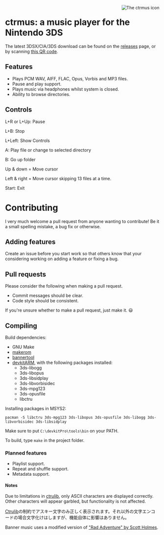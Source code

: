 <img align="right" alt="The ctrmus icon" src="meta/icon.png">

# ctrmus: a music player for the Nintendo 3DS

The latest 3DSX/CIA/3DS download can be found on the <a href="https://github.com/deltabeard/ctrmus/releases">releases</a> page, or by scanning <a href="https://zxing.org/w/chart?cht=qr&chs=230x230&chld=L&choe=UTF-8&chl=https%3A%2F%2Fgithub.com%2Fdeltabeard%2Fctrmus%2Freleases%2Fdownload%2F0.4.12%2Fctrmus.cia">this QR code</a>.

## Features
* Plays PCM WAV, AIFF, FLAC, Opus, Vorbis and MP3 files.
* Pause and play support.
* Plays music via headphones whilst system is closed.
* Ability to browse directories.

## Controls
L+R or L+Up: Pause

L+B: Stop

L+Left: Show Controls

A: Play file or change to selected directory

B: Go up folder

Up & down = Move cursor

Left & right = Move cursor skipping 13 files at a time.

Start: Exit

# Contributing

I very much welcome a pull request from anyone wanting to contribute! Be it a small spelling mistake, a bug fix or otherwise.

## Adding features
Create an issue before you start work so that others know that your considering working on adding a feature or fixing a bug.

## Pull requests
Please consider the following when making a pull request.
* Commit messages should be clear.
* Code style should be consistent.

If you're unsure whether to make a pull request, just make it. :smiley:

## Compiling

Build dependencies:
- GNU Make
- [makerom](https://github.com/3DSGuy/Project_CTR)
- [bannertool](https://github.com/Steveice10/bannertool)
- [devkitARM](https://devkitpro.org/wiki/Getting_Started), with the following packages installed:
  - 3ds-libogg
  - 3ds-libopus
  - 3ds-libsidplay
  - 3ds-libvorbisidec
  - 3ds-mpg123
  - 3ds-opusfile
  - libctru

Installing packages in MSYS2:

```
pacman -S libctru 3ds-mpg123 3ds-libopus 3ds-opusfile 3ds-libogg 3ds-libvorbisidec 3ds-libsidplay
```

Make sure to put `C:\devkitPro\tools\bin` on your PATH.

To build, type `make` in the project folder.

### Planned features
* Playlist support.
* Repeat and shuffle support.
* Metadata support.

#### Notes
Due to limitations in [ctrulib](https://github.com/smealum/ctrulib/issues/328), only ASCII characters are displayed correctly. Other characters will appear garbled, but functionality is not affected.

[Ctrulib](https://github.com/smealum/ctrulib/issues/328)の制約でアスキー文字のみ正しく表示されます。それ以外の文字エンコードの場合文字化けはしますが、機能自体に影響はありません。

Banner music uses a modified version of ["Rad Adventure" by Scott Holmes](http://freemusicarchive.org/music/Scott_Holmes/).

